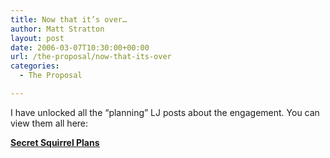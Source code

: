 ```yaml
---
title: Now that it’s over…
author: Matt Stratton
layout: post
date: 2006-03-07T10:30:00+00:00
url: /the-proposal/now-that-its-over
categories:
  - The Proposal

---
```

I have unlocked all the &#8220;planning&#8221; LJ posts about the engagement. You can view them all here:

**<span style="text-decoration:underline;"><a href="https://mugsy1274.livejournal.com/tag/secret+squirrel">Secret Squirrel Plans</a></span>**